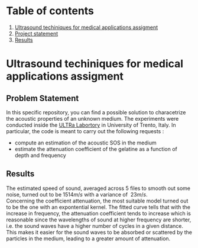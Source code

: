 # Table of contents
1. [Ultrasound techiniques for medical applications assigment](#title)
  1. [Project statement](#state)
  2. [Results](#res)
  
# Ultrasound techiniques for medical applications assigment <a name="title"></a>
## Problem Statement <a name="state"></a>
In this specific repository, you can find a possible solution to characetrize the acoustic properties of an unknown medium. The experiments were conducted inside the [ULTRa Labortory](https://sites.google.com/view/drlibertariodemi/ultrasound-lab) in University of Trento, Italy. In particular, the code is meant to carry out the following requests :
- compute an estimation of the acoustic SOS in the medium
- estimate the attenuation coefficient of the gelatine as a function of depth and frequency

## Results <a name="res"></a>
The estimated speed of sound, averaged across 5 files to smooth out some noise, turned out to be $1514 m/s$ with a variance of $~23m/s$.  
Concerning the coefficient attenuation, the most suitable model turned out to be the one with an expontential kernel. The fitted curve tells that with the increase in frequency, the attenuation coefficient tends to increase which is reasonable since the wavelengths of sound at higher frequency are shorter, i.e. the sound waves have a higher number of cycles in a given distance. This makes it easier for the sound waves to be absorbed or scattered by the particles in the medium, leading to a greater amount of attenuation.

